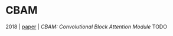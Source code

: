 # CBAM
2018 | [paper](https://arxiv.org/pdf/1807.06521.pdf) | _CBAM: Convolutional Block Attention Module_
TODO